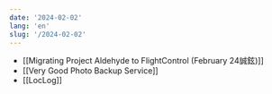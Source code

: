 ```yaml
---
date: '2024-02-02'
lang: 'en'
slug: '/2024-02-02'
---
```


- [[Migrating Project Aldehyde to FlightControl (February 24誠鉉)]]
- [[Very Good Photo Backup Service]]
- [[LocLog]]

